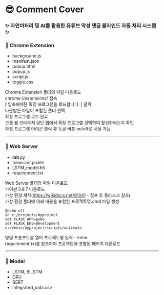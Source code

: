 # &#128526; Comment Cover
### &#10024; 자연어처리 및 AI를 활용한 유튜브 악성 댓글 블라인드 자동 처리 시스템 &#10024;

### &#127751; **Chrome Extension**
- background.js
- manifest.json
- popup.html
- popup.js
- script.js
- toggle.css

Chrome Extension 폴더의 파일 다운로드</br>
chrome://extensions/ 접속</br>
[ 압축해제된 확장 프로그램을 로드합니다. ] 클릭</br>
다운받은 파일이 포함된 폴더 선택</br>
확장 프로그램 로드 완료</br>
크롬 웹 브라우저 상단 탭에서 확장 프로그램 선택하여 활성화되는지 확인</br>
확장 프로그램 아이콘 클릭 후 토글 버튼 on/off로 사용 가능</br>

---------

### &#127875; **Web Server**
- __init__.py
- tokenizer.pickle
- LSTM_model.h5
- requirement.txt

Web Server 폴더의 파일 다운로드</br>
파이썬 3.9.7 다운로드</br>
가상 환경 제작(https://wikidocs.net/81041 - 점프 투 플라스크 참조)</br>
가상 환경 폴더에 아래 내용을 포함한 프로젝트명.cmd 파일 생성</br>

```
@echo off
cd c:/projects/myproject
set FLASK_APP=pybo
set FLASK_ENV=development
c:/venvs/myproject/scripts/activate
```

명령 프롬프트를 열어 프로젝트명 입력 - Enter</br>
requirement.txt를 참조하여 프로젝트에 포함된 패키지 다운로드</br>

---------

### &#129412; **Model**
- LSTM, BiLSTM
- GRU
- BERT
- integrated_data.csv
